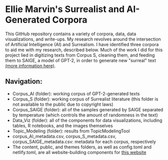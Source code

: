 # Ellie Marvin's Surrealist and AI-Generated Corpora

This GitHub repository contains a variety of corpora, data, data visualizations, and write-ups. My research revolves around the intersection of Artificial Intelligence (AI) and Surrealism. I have identified three corpora to aid me with my research, described below. Much of the work I did for this project lied in digitizing texts from Corpus S, cleaning them, and feeding them to SAIGE, a model of GPT-2, in order to generate new "surreal" text [(more information here)](https://saige.netlify.app/).



## Navigation:

- Corpus_AI (folder): working corpus of GPT-2-generated texts
- Corpus_S (folder): working corpus of Surrealist literature (this folder is not available to the public due to copyright laws)
- Corpus_SAIGE (folder): all of the samples generated by SAIGE separated by temperature (which controls the amount of randomness in the text)
- Data_Viz (folder): all of the components for data visualizations, including tables, R notebooks, and the images themselves
- Topic_Modeling (folder): results from TopicModelingTool
- corpus_AI_metadata.csv, corpus_S_metadata.csv, corpus_SAIGE_metadata.csv: metadata for each corpus, respectively
- The content, public, and themes folders, as well as config.toml and netlify.toml, are all website-building components for [this website](https://cm21.netlify.app/)